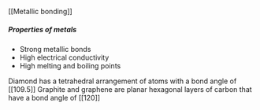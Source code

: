 [[Metallic bonding]]

##### Properties of metals
- Strong metallic bonds 
- High electrical conductivity
- High melting and boiling points

Diamond has a tetrahedral arrangement of atoms with a bond angle of [[109.5]]
Graphite and graphene are planar hexagonal layers of carbon that have a bond angle of [[120]]
